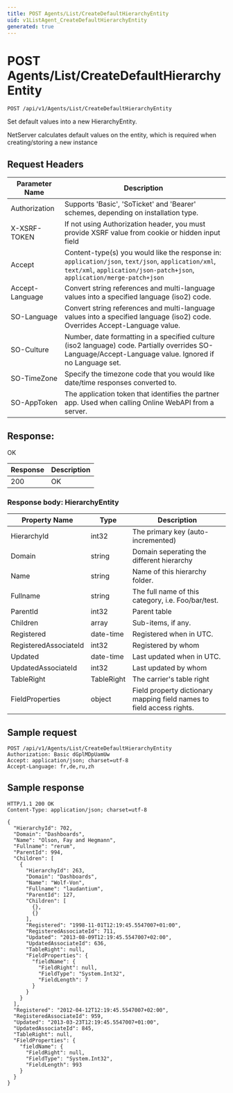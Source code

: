 ```yaml
---
title: POST Agents/List/CreateDefaultHierarchyEntity
uid: v1ListAgent_CreateDefaultHierarchyEntity
generated: true
---
```


# POST Agents/List/CreateDefaultHierarchyEntity

```http
POST /api/v1/Agents/List/CreateDefaultHierarchyEntity
```

Set default values into a new HierarchyEntity.


NetServer calculates default values on the entity, which is required when creating/storing a new instance







## Request Headers

| Parameter Name | Description |
|----------------|-------------|
| Authorization  | Supports 'Basic', 'SoTicket' and 'Bearer' schemes, depending on installation type. |
| X-XSRF-TOKEN   | If not using Authorization header, you must provide XSRF value from cookie or hidden input field |
| Accept         | Content-type(s) you would like the response in: `application/json`, `text/json`, `application/xml`, `text/xml`, `application/json-patch+json`, `application/merge-patch+json` |
| Accept-Language | Convert string references and multi-language values into a specified language (iso2) code. |
| SO-Language | Convert string references and multi-language values into a specified language (iso2) code. Overrides Accept-Language value. |
| SO-Culture | Number, date formatting in a specified culture (iso2 language) code. Partially overrides SO-Language/Accept-Language value. Ignored if no Language set. |
| SO-TimeZone | Specify the timezone code that you would like date/time responses converted to. |
| SO-AppToken | The application token that identifies the partner app. Used when calling Online WebAPI from a server. |


## Response:

OK

| Response | Description |
|----------------|-------------|
| 200 | OK |

### Response body: HierarchyEntity

| Property Name | Type |  Description |
|----------------|------|--------------|
| HierarchyId | int32 | The primary key (auto-incremented) |
| Domain | string | Domain seperating the different hierarchy |
| Name | string | Name of this hierarchy folder. |
| Fullname | string | The full name of this category, i.e. Foo/bar/test. |
| ParentId | int32 | Parent table |
| Children | array | Sub-items, if any. |
| Registered | date-time | Registered when  in UTC. |
| RegisteredAssociateId | int32 | Registered by whom |
| Updated | date-time | Last updated when  in UTC. |
| UpdatedAssociateId | int32 | Last updated by whom |
| TableRight | TableRight | The carrier's table right |
| FieldProperties | object | Field property dictionary mapping field names to field access rights. |

## Sample request

```http!
POST /api/v1/Agents/List/CreateDefaultHierarchyEntity
Authorization: Basic dGplMDpUamUw
Accept: application/json; charset=utf-8
Accept-Language: fr,de,ru,zh
```

## Sample response

```http_
HTTP/1.1 200 OK
Content-Type: application/json; charset=utf-8

{
  "HierarchyId": 702,
  "Domain": "Dashboards",
  "Name": "Olson, Fay and Hegmann",
  "Fullname": "rerum",
  "ParentId": 994,
  "Children": [
    {
      "HierarchyId": 263,
      "Domain": "Dashboards",
      "Name": "Wolf-Von",
      "Fullname": "laudantium",
      "ParentId": 127,
      "Children": [
        {},
        {}
      ],
      "Registered": "1998-11-01T12:19:45.5547007+01:00",
      "RegisteredAssociateId": 711,
      "Updated": "2013-08-09T12:19:45.5547007+02:00",
      "UpdatedAssociateId": 636,
      "TableRight": null,
      "FieldProperties": {
        "fieldName": {
          "FieldRight": null,
          "FieldType": "System.Int32",
          "FieldLength": 7
        }
      }
    }
  ],
  "Registered": "2012-04-12T12:19:45.5547007+02:00",
  "RegisteredAssociateId": 959,
  "Updated": "2013-03-23T12:19:45.5547007+01:00",
  "UpdatedAssociateId": 845,
  "TableRight": null,
  "FieldProperties": {
    "fieldName": {
      "FieldRight": null,
      "FieldType": "System.Int32",
      "FieldLength": 993
    }
  }
}
```